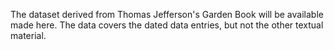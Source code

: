 The dataset derived from Thomas Jefferson's Garden Book will be available made here. The data covers the dated data entries, but not the other textual material.
